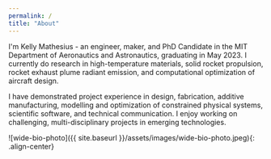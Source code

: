 ```yaml
---
permalink: /
title: "About"
---
```


I'm Kelly Mathesius - an engineer, maker, and PhD Candidate in the MIT Department of Aeronautics and Astronautics, graduating in May 2023. I currently do research in high-temperature materials, solid rocket propulsion, rocket exhaust plume radiant emission, and computational optimization of aircraft design. 

I have demonstrated project experience in design, fabrication, additive manufacturing, modelling and optimization of constrained physical systems, scientific software, and technical communication. I enjoy working on challenging, multi-disciplinary projects in emerging technologies.

![wide-bio-photo]({{ site.baseurl }}/assets/images/wide-bio-photo.jpeg){: .align-center}
